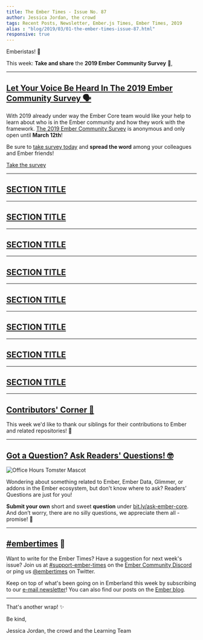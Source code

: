 ```yaml
---
title: The Ember Times - Issue No. 87
author: Jessica Jordan, the crowd
tags: Recent Posts, Newsletter, Ember.js Times, Ember Times, 2019
alias : "blog/2019/03/01-the-ember-times-issue-87.html"
responsive: true
---
```


<SAYING-HELLO-IN-YOUR-FAVORITE-LANGUAGE> Emberistas! 🐹

This week: **Take and share** the **2019 Ember Community Survey** 🐹,

---

## [Let Your Voice Be Heard In The 2019 Ember Community Survey 🗣](https://emberjs.com/ember-community-survey-2019/)

With 2019 already under way the Ember Core team would like your help to learn about who is in the Ember community and how they work with the framework. [The 2019 Ember Community Survey](https://emberjs.com/ember-community-survey-2019/) is anonymous and only open until **March 12th**!

Be sure to [take survey today](https://emberjs.com/ember-community-survey-2019/) and **spread the word** among your colleagues and Ember friends!

<a class="ember-button ember-button--centered" href="https://emberjs.com/ember-community-survey-2019/">Take the survey</a>

---

## [SECTION TITLE](#section-url)


---

## [SECTION TITLE](#section-url)


---

## [SECTION TITLE](#section-url)


---

## [SECTION TITLE](#section-url)


---

## [SECTION TITLE](#section-url)


---

## [SECTION TITLE](#section-url)


---

## [SECTION TITLE](#section-url)


---

## [SECTION TITLE](#section-url)


---


## [Contributors' Corner 👏](https://guides.emberjs.com/release/contributing/repositories/)

<p>This week we'd like to thank our siblings for their contributions to Ember and related repositories! 💖</p>

---

## [Got a Question? Ask Readers' Questions! 🤓](https://docs.google.com/forms/d/e/1FAIpQLScqu7Lw_9cIkRtAiXKitgkAo4xX_pV1pdCfMJgIr6Py1V-9Og/viewform)

<div class="blog-row">
  <img class="float-right small transparent padded" alt="Office Hours Tomster Mascot" title="Readers' Questions" src="/images/tomsters/officehours.png" />

  <p>Wondering about something related to Ember, Ember Data, Glimmer, or addons in the Ember ecosystem, but don't know where to ask? Readers’ Questions are just for you!</p>

<p><strong>Submit your own</strong> short and sweet <strong>question</strong> under <a href="https://bit.ly/ask-ember-core" target="rq">bit.ly/ask-ember-core</a>. And don’t worry, there are no silly questions, we appreciate them all - promise! 🤞</p>

</div>

---

## [#embertimes](https://emberjs.com/blog/tags/newsletter.html) 📰

Want to write for the Ember Times? Have a suggestion for next week's issue? Join us at [#support-ember-times](https://discordapp.com/channels/480462759797063690/485450546887786506) on the [Ember Community Discord](https://discordapp.com/invite/zT3asNS) or ping us [@embertimes](https://twitter.com/embertimes) on Twitter.

Keep on top of what's been going on in Emberland this week by subscribing to our [e-mail newsletter](https://the-emberjs-times.ongoodbits.com/)! You can also find our posts on the [Ember blog](https://emberjs.com/blog/tags/newsletter.html).

---


That's another wrap! ✨

Be kind,

Jessica Jordan, the crowd and the Learning Team
